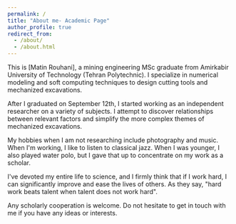```yaml
---
permalink: /
title: "About me- Academic Page"
author_profile: true
redirect_from: 
  - /about/
  - /about.html
---
```


This is [Matin Rouhani], a mining engineering MSc graduate from Amirkabir University of Technology (Tehran Polytechnic). I specialize in numerical modeling and soft computing techniques to design cutting tools and mechanized excavations. 

After I graduated on September 12th, I started working as an independent researcher on a variety of subjects. I attempt to discover relationships between relevant factors and simplify the more complex themes of mechanized excavations.

My hobbies when I am not researching include photography and music. When I'm working, I like to listen to classical jazz. When I was younger, I also played water polo, but I gave that up to concentrate on my work as a scholar.

I've devoted my entire life to science, and I firmly think that if I work hard, I can significantly improve and ease the lives of others. As they say, "hard work beats talent when talent does not work hard".

Any scholarly cooperation is welcome. Do not hesitate to get in touch with me if you have any ideas or interests.
